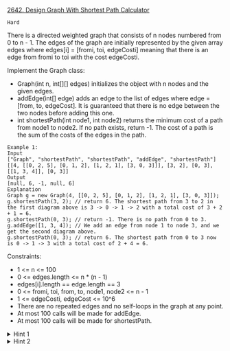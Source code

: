 [2642. Design Graph With Shortest Path Calculator](https://leetcode.com/problems/design-graph-with-shortest-path-calculator)

`Hard`

There is a directed weighted graph that consists of n nodes numbered from 0 to n - 1. The edges of the graph are initially represented by the given array edges where edges[i] = [fromi, toi, edgeCosti] meaning that there is an edge from fromi to toi with the cost edgeCosti.

Implement the Graph class:

- Graph(int n, int[][] edges) initializes the object with n nodes and the given edges.
- addEdge(int[] edge) adds an edge to the list of edges where edge = [from, to, edgeCost]. It is guaranteed that there is no edge between the two nodes before adding this one.
- int shortestPath(int node1, int node2) returns the minimum cost of a path from node1 to node2. If no path exists, return -1. The cost of a path is the sum of the costs of the edges in the path.
 
```
Example 1:
Input
["Graph", "shortestPath", "shortestPath", "addEdge", "shortestPath"]
[[4, [[0, 2, 5], [0, 1, 2], [1, 2, 1], [3, 0, 3]]], [3, 2], [0, 3], [[1, 3, 4]], [0, 3]]
Output
[null, 6, -1, null, 6]
Explanation
Graph g = new Graph(4, [[0, 2, 5], [0, 1, 2], [1, 2, 1], [3, 0, 3]]);
g.shortestPath(3, 2); // return 6. The shortest path from 3 to 2 in the first diagram above is 3 -> 0 -> 1 -> 2 with a total cost of 3 + 2 + 1 = 6.
g.shortestPath(0, 3); // return -1. There is no path from 0 to 3.
g.addEdge([1, 3, 4]); // We add an edge from node 1 to node 3, and we get the second diagram above.
g.shortestPath(0, 3); // return 6. The shortest path from 0 to 3 now is 0 -> 1 -> 3 with a total cost of 2 + 4 = 6.
```

Constraints:

- 1 <= n <= 100
- 0 <= edges.length <= n * (n - 1)
- edges[i].length == edge.length == 3
- 0 <= fromi, toi, from, to, node1, node2 <= n - 1
- 1 <= edgeCosti, edgeCost <= 10^6
- There are no repeated edges and no self-loops in the graph at any point.
- At most 100 calls will be made for addEdge.
- At most 100 calls will be made for shortestPath.

<details>
<summary>Hint 1</summary>

After adding each edge, update your graph with the new edge, and you can calculate the shortest path in your graph each time the shortestPath method is called.

</details>

<details>
<summary>Hint 2</summary>

Use dijkstra’s algorithm to calculate the shortest paths.

</details>